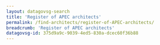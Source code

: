 ```yaml
---
layout: datagovsg-search
title: 'Register of APEC architects'
permalink: /find-architects/register-of-APEC-architects/
breadcrumb: 'Register of APEC architects'
datagovsg-id: 375d9a9c-9039-4ed5-830a-dcec60f36b88
---
```


